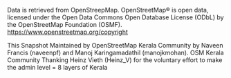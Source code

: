 Data is retrieved from OpenStreepMap. 
OpenStreetMap® is open data, licensed under the Open Data Commons Open Database License (ODbL) by the OpenStreetMap Foundation (OSMF).
https://www.openstreetmap.org/copyright

This Snapshot Maintained by OpenStreetMap Kerala Community by Naveen Francis (naveenpf) and Manoj Karingamadathil (manojkmohan). OSM Kerala Community Thanking Heinz Vieth (Heinz_V) for the 
voluntary effort to make the admin level = 8 layers of Kerala
